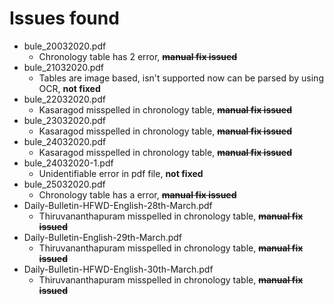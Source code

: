 # Issues found
* bule_20032020.pdf
  * Chronology table has 2 error, ~~**manual fix issued**~~
* bule_21032020.pdf
  * Tables are image based, isn't supported now can be parsed by using OCR, **not fixed**
* bule_22032020.pdf
  * Kasaragod misspelled in chronology table, ~~**manual fix issued**~~
* bule_23032020.pdf
  * Kasaragod misspelled in chronology table, ~~**manual fix issued**~~
* bule_24032020.pdf
  * Kasaragod misspelled in chronology table, ~~**manual fix issued**~~
* bule_24032020-1.pdf
  * Unidentifiable error in pdf file, **not fixed**
* bule_25032020.pdf
  * Chronology table has a error, ~~**manual fix issued**~~ 
* Daily-Bulletin-HFWD-English-28th-March.pdf
  * Thiruvananthapuram misspelled in chronology table, ~~**manual fix issued**~~
* Daily-Bulletin-English-29th-March.pdf
  * Thiruvananthapuram misspelled in chronology table, ~~**manual fix issued**~~
* Daily-Bulletin-HFWD-English-30th-March.pdf
  * Thiruvananthapuram misspelled in chronology table, ~~**manual fix issued**~~